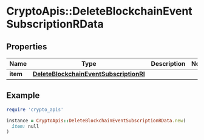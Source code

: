 # CryptoApis::DeleteBlockchainEventSubscriptionRData

## Properties

| Name | Type | Description | Notes |
| ---- | ---- | ----------- | ----- |
| **item** | [**DeleteBlockchainEventSubscriptionRI**](DeleteBlockchainEventSubscriptionRI.md) |  |  |

## Example

```ruby
require 'crypto_apis'

instance = CryptoApis::DeleteBlockchainEventSubscriptionRData.new(
  item: null
)
```

